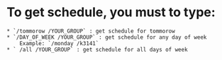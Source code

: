 # To get schedule, you must to type:
	* `/tommorow /YOUR_GROUP` : get schedule for tommorow
	* `/DAY_OF_WEEK /YOUR_GROUP` : get schedule for any day of week 
		Example: `/monday /k3141`
	* ` /all /YOUR_GROUP` : get schedule for all days of week
	
